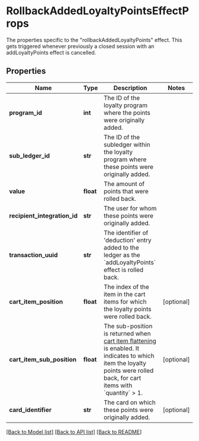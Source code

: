# RollbackAddedLoyaltyPointsEffectProps

The properties specific to the \"rollbackAddedLoyaltyPoints\" effect. This gets triggered whenever previously a closed session with an addLoyaltyPoints effect is cancelled.
## Properties
Name | Type | Description | Notes
------------ | ------------- | ------------- | -------------
**program_id** | **int** | The ID of the loyalty program where the points were originally added. | 
**sub_ledger_id** | **str** | The ID of the subledger within the loyalty program where these points were originally added. | 
**value** | **float** | The amount of points that were rolled back. | 
**recipient_integration_id** | **str** | The user for whom these points were originally added. | 
**transaction_uuid** | **str** | The identifier of &#39;deduction&#39; entry added to the ledger as the &#x60;addLoyaltyPoints&#x60; effect is rolled back. | 
**cart_item_position** | **float** | The index of the item in the cart items for which the loyalty points were rolled back. | [optional] 
**cart_item_sub_position** | **float** | The sub-position is returned when [cart item flattening](https://docs.talon.one/docs/product/campaigns/campaign-evaluation/#flattened-cart-items) is enabled. It indicates to which item the loyalty points were rolled back, for cart items with &#x60;quantity&#x60; &gt; 1.  | [optional] 
**card_identifier** | **str** | The card on which these points were originally added. | [optional] 

[[Back to Model list]](../README.md#documentation-for-models) [[Back to API list]](../README.md#documentation-for-api-endpoints) [[Back to README]](../README.md)


